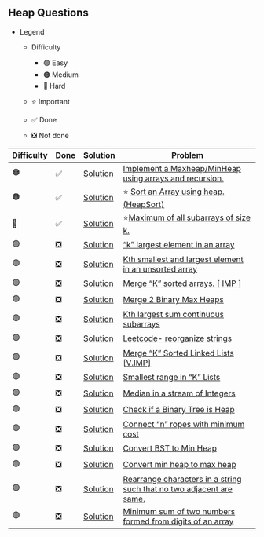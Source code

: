 ## Heap Questions

- Legend
    - Difficulty
        - :green_circle: Easy
        - :orange_circle: Medium
        - :red_circle: Hard

    - :star: Important
    - :white_check_mark: Done
    - :negative_squared_cross_mark: Not done


| Difficulty       | Done                          | Solution  | Problem                                                                                                                                                                                                                                                                                                            |
| -------------    | ------------------------------ | -------- | ------------------------------------------------------------------------------------------------------------------------------------------------------------------------------------------------------------------------------------------------------------------------------------------------------------------ |
| :orange_circle:     | :white_check_mark:  | [Solution](BuildHeap.java) | [Implement a Maxheap/MinHeap using arrays and recursion.](https://www.geeksforgeeks.org/building-heap-from-array/)
| :orange_circle:     | :white_check_mark:  | [Solution](HeapSort.java) |:star: [Sort an Array using heap. (HeapSort)](https://www.geeksforgeeks.org/heap-sort/)
| :red_circle:     | :white_check_mark:  | [Solution](SlidingWindowMax.java) | :star:[Maximum of all subarrays of size k.](https://www.geeksforgeeks.org/sliding-window-maximum-maximum-of-all-subarrays-of-size-k/)
| :green_circle:     | :negative_squared_cross_mark:  | [Solution](ReverseAnArray.java) | [“k” largest element in an array](https://practice.geeksforgeeks.org/problems/k-largest-elements4206/1)
| :green_circle:     | :negative_squared_cross_mark:  | [Solution](ReverseAnArray.java) | [Kth smallest and largest element in an unsorted array](https://www.geeksforgeeks.org/kth-smallestlargest-element-unsorted-array/)
| :green_circle:     | :negative_squared_cross_mark:  | [Solution](ReverseAnArray.java) | [Merge “K” sorted arrays. \[ IMP \]](https://practice.geeksforgeeks.org/problems/merge-k-sorted-arrays/1)
| :green_circle:     | :negative_squared_cross_mark:  | [Solution](ReverseAnArray.java) | [Merge 2 Binary Max Heaps](https://practice.geeksforgeeks.org/problems/merge-two-binary-max-heap/0)
| :green_circle:     | :negative_squared_cross_mark:  | [Solution](ReverseAnArray.java) | [Kth largest sum continuous subarrays](https://www.geeksforgeeks.org/k-th-largest-sum-contiguous-subarray/)
| :green_circle:     | :negative_squared_cross_mark:  | [Solution](ReverseAnArray.java) | [Leetcode- reorganize strings](https://leetcode.com/problems/reorganize-string/)
| :green_circle:     | :negative_squared_cross_mark:  | [Solution](ReverseAnArray.java) | [Merge “K” Sorted Linked Lists \[V.IMP\]](https://practice.geeksforgeeks.org/problems/merge-k-sorted-linked-lists/1)
| :green_circle:     | :negative_squared_cross_mark:  | [Solution](ReverseAnArray.java) | [Smallest range in “K” Lists](https://practice.geeksforgeeks.org/problems/find-smallest-range-containing-elements-from-k-lists/1)
| :green_circle:     | :negative_squared_cross_mark:  | [Solution](ReverseAnArray.java) | [Median in a stream of Integers](https://practice.geeksforgeeks.org/problems/find-median-in-a-stream/0)
| :green_circle:     | :negative_squared_cross_mark:  | [Solution](ReverseAnArray.java) | [Check if a Binary Tree is Heap](https://practice.geeksforgeeks.org/problems/is-binary-tree-heap/1)
| :green_circle:     | :negative_squared_cross_mark:  | [Solution](ReverseAnArray.java) | [Connect “n” ropes with minimum cost](https://practice.geeksforgeeks.org/problems/minimum-cost-of-ropes/0)
| :green_circle:     | :negative_squared_cross_mark:  | [Solution](ReverseAnArray.java) | [Convert BST to Min Heap](https://www.geeksforgeeks.org/convert-bst-min-heap/)
| :green_circle:     | :negative_squared_cross_mark:  | [Solution](ReverseAnArray.java) | [Convert min heap to max heap](https://www.geeksforgeeks.org/convert-min-heap-to-max-heap/)
| :green_circle:     | :negative_squared_cross_mark:  | [Solution](ReverseAnArray.java) | [Rearrange characters in a string such that no two adjacent are same.](https://practice.geeksforgeeks.org/problems/rearrange-characters/0)
| :green_circle:     | :negative_squared_cross_mark:  | [Solution](ReverseAnArray.java) | [Minimum sum of two numbers formed from digits of an array](https://practice.geeksforgeeks.org/problems/minimum-sum4058/1)                                                                                                                                                                                         
   